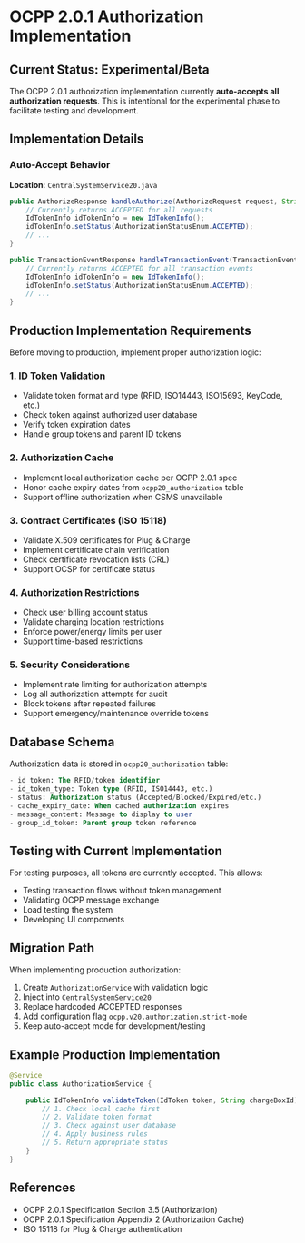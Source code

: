 # OCPP 2.0.1 Authorization Implementation

## Current Status: Experimental/Beta

The OCPP 2.0.1 authorization implementation currently **auto-accepts all authorization requests**. This is intentional for the experimental phase to facilitate testing and development.

## Implementation Details

### Auto-Accept Behavior

**Location**: `CentralSystemService20.java`

```java
public AuthorizeResponse handleAuthorize(AuthorizeRequest request, String chargeBoxId) {
    // Currently returns ACCEPTED for all requests
    IdTokenInfo idTokenInfo = new IdTokenInfo();
    idTokenInfo.setStatus(AuthorizationStatusEnum.ACCEPTED);
    // ...
}

public TransactionEventResponse handleTransactionEvent(TransactionEventRequest request, String chargeBoxId) {
    // Currently returns ACCEPTED for all transaction events
    IdTokenInfo idTokenInfo = new IdTokenInfo();
    idTokenInfo.setStatus(AuthorizationStatusEnum.ACCEPTED);
    // ...
}
```

## Production Implementation Requirements

Before moving to production, implement proper authorization logic:

### 1. ID Token Validation
- Validate token format and type (RFID, ISO14443, ISO15693, KeyCode, etc.)
- Check token against authorized user database
- Verify token expiration dates
- Handle group tokens and parent ID tokens

### 2. Authorization Cache
- Implement local authorization cache per OCPP 2.0.1 spec
- Honor cache expiry dates from `ocpp20_authorization` table
- Support offline authorization when CSMS unavailable

### 3. Contract Certificates (ISO 15118)
- Validate X.509 certificates for Plug & Charge
- Implement certificate chain verification
- Check certificate revocation lists (CRL)
- Support OCSP for certificate status

### 4. Authorization Restrictions
- Check user billing account status
- Validate charging location restrictions
- Enforce power/energy limits per user
- Support time-based restrictions

### 5. Security Considerations
- Implement rate limiting for authorization attempts
- Log all authorization attempts for audit
- Block tokens after repeated failures
- Support emergency/maintenance override tokens

## Database Schema

Authorization data is stored in `ocpp20_authorization` table:

```sql
- id_token: The RFID/token identifier
- id_token_type: Token type (RFID, ISO14443, etc.)
- status: Authorization status (Accepted/Blocked/Expired/etc.)
- cache_expiry_date: When cached authorization expires
- message_content: Message to display to user
- group_id_token: Parent group token reference
```

## Testing with Current Implementation

For testing purposes, all tokens are currently accepted. This allows:
- Testing transaction flows without token management
- Validating OCPP message exchange
- Load testing the system
- Developing UI components

## Migration Path

When implementing production authorization:

1. Create `AuthorizationService` with validation logic
2. Inject into `CentralSystemService20`
3. Replace hardcoded ACCEPTED responses
4. Add configuration flag `ocpp.v20.authorization.strict-mode`
5. Keep auto-accept mode for development/testing

## Example Production Implementation

```java
@Service
public class AuthorizationService {

    public IdTokenInfo validateToken(IdToken token, String chargeBoxId) {
        // 1. Check local cache first
        // 2. Validate token format
        // 3. Check against user database
        // 4. Apply business rules
        // 5. Return appropriate status
    }
}
```

## References

- OCPP 2.0.1 Specification Section 3.5 (Authorization)
- OCPP 2.0.1 Specification Appendix 2 (Authorization Cache)
- ISO 15118 for Plug & Charge authentication